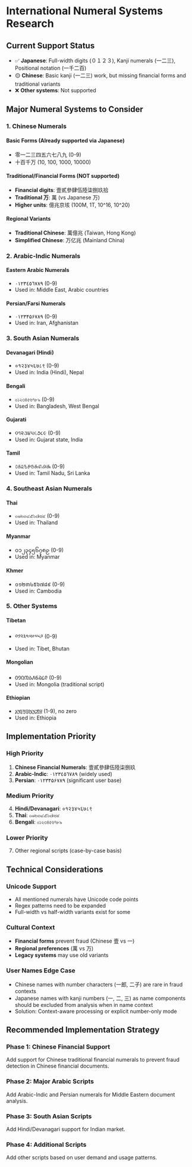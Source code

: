 # International Numeral Systems Research

## Current Support Status
- ✅ **Japanese**: Full-width digits (０１２３), Kanji numerals (一二三), Positional notation (一千二百)
- 🟡 **Chinese**: Basic kanji (一二三) work, but missing financial forms and traditional variants
- ❌ **Other systems**: Not supported

## Major Numeral Systems to Consider

### 1. Chinese Numerals

#### Basic Forms (Already supported via Japanese)
- 零一二三四五六七八九 (0-9)
- 十百千万 (10, 100, 1000, 10000)

#### Traditional/Financial Forms (NOT supported)
- **Financial digits**: 壹貳參肆伍陸柒捌玖拾
- **Traditional 万**: 萬 (vs Japanese 万)
- **Higher units**: 億兆京垓 (100M, 1T, 10^16, 10^20)

#### Regional Variants
- **Traditional Chinese**: 萬億兆 (Taiwan, Hong Kong)
- **Simplified Chinese**: 万亿兆 (Mainland China)

### 2. Arabic-Indic Numerals

#### Eastern Arabic Numerals
- ٠١٢٣٤٥٦٧٨٩ (0-9)
- Used in: Middle East, Arabic countries

#### Persian/Farsi Numerals  
- ۰۱۲۳۴۵۶۷۸۹ (0-9)
- Used in: Iran, Afghanistan

### 3. South Asian Numerals

#### Devanagari (Hindi)
- ०१२३४५६७८९ (0-9)
- Used in: India (Hindi), Nepal

#### Bengali
- ০১২৩৪৫৬৭৮৯ (0-9)
- Used in: Bangladesh, West Bengal

#### Gujarati  
- ૦૧૨૩૪૫૬૭૮૯ (0-9)
- Used in: Gujarat state, India

#### Tamil
- ௦௧௨௩௪௫௬௭௮௯ (0-9)
- Used in: Tamil Nadu, Sri Lanka

### 4. Southeast Asian Numerals

#### Thai
- ๐๑๒๓๔๕๖๗๘๙ (0-9)
- Used in: Thailand

#### Myanmar
- ၀၁၂၃၄၅၆၇၈၉ (0-9)
- Used in: Myanmar

#### Khmer
- ០១២៣៤៥៦៧៨៩ (0-9)
- Used in: Cambodia

### 5. Other Systems

#### Tibetan
- ༠༡༢༣༤༥༦༧༨༩ (0-9)
- Used in: Tibet, Bhutan

#### Mongolian
- ᠐᠑᠒᠓᠔᠕᠖᠗᠘᠙ (0-9)
- Used in: Mongolia (traditional script)

#### Ethiopian
- ፩፪፫፬፭፮፯፰፱ (1-9), no zero
- Used in: Ethiopia

## Implementation Priority

### High Priority
1. **Chinese Financial Numerals**: 壹貳參肆伍陸柒捌玖
2. **Arabic-Indic**: ٠١٢٣٤٥٦٧٨٩ (widely used)
3. **Persian**: ۰۱۲۳۴۵۶۷۸۹ (significant user base)

### Medium Priority  
4. **Hindi/Devanagari**: ०१२३४५६७८९
5. **Thai**: ๐๑๒๓๔๕๖๗๘๙
6. **Bengali**: ০১২৩৪৫৬৭৮৯

### Lower Priority
7. Other regional scripts (case-by-case basis)

## Technical Considerations

### Unicode Support
- All mentioned numerals have Unicode code points
- Regex patterns need to be expanded
- Full-width vs half-width variants exist for some

### Cultural Context
- **Financial forms** prevent fraud (Chinese 壹 vs 一)
- **Regional preferences** (萬 vs 万)
- **Legacy systems** may use old variants

### User Names Edge Case
- Chinese names with number characters (一郎, 二子) are rare in fraud contexts
- Japanese names with kanji numbers (一, 二, 三) as name components should be excluded from analysis when in name context
- Solution: Context-aware processing or explicit number-only mode

## Recommended Implementation Strategy

### Phase 1: Chinese Financial Support
Add support for Chinese traditional financial numerals to prevent fraud detection in Chinese financial documents.

### Phase 2: Major Arabic Scripts  
Add Arabic-Indic and Persian numerals for Middle Eastern document analysis.

### Phase 3: South Asian Scripts
Add Hindi/Devanagari support for Indian market.

### Phase 4: Additional Scripts
Add other scripts based on user demand and usage patterns.